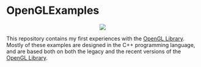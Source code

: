 # OpenGLExamples
<p><center><A href='http://www.opengl.org'><IMG src='https://www.khronos.org/assets/images/api_logos/opengl.png' border=0></A></center><p>This repository contains my first experiences with the <A href="http://www.opengl.org">OpenGL Library</A>. Mostly of these examples are designed in the C++ programming language, and are based both on both the legacy and the recent versions of the <A href="http://www.opengl.org">OpenGL Library</A>.
